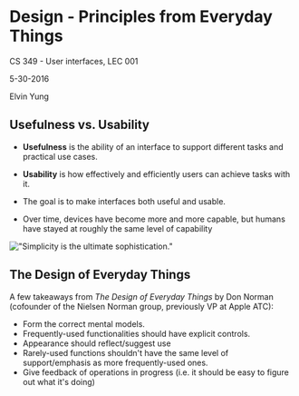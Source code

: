 # Design - Principles from Everyday Things

CS 349 - User interfaces, LEC 001

5-30-2016

Elvin Yung

## Usefulness vs. Usability
* **Usefulness** is the ability of an interface to support different tasks and practical use cases.
* **Usability** is how effectively and efficiently users can achieve tasks with it.
* The goal is to make interfaces both useful and usable.

* Over time, devices have become more and more capable, but humans have stayed at roughly the same level of capability

!["Simplicity is the ultimate sophistication."](http://archive.computerhistory.org/resources/text/Apple/Apple.II.1977.102637933.fc.lg.jpg)

## The Design of Everyday Things
A few takeaways from *The Design of Everyday Things* by Don Norman (cofounder of the Nielsen Norman group, previously VP at Apple ATC):
* Form the correct mental models.
* Frequently-used functionalities should have explicit controls.
* Appearance should reflect/suggest use
* Rarely-used functions shouldn't have the same level of support/emphasis as more frequently-used ones.
* Give feedback of operations in progress (i.e. it should be easy to figure out what it's doing)
